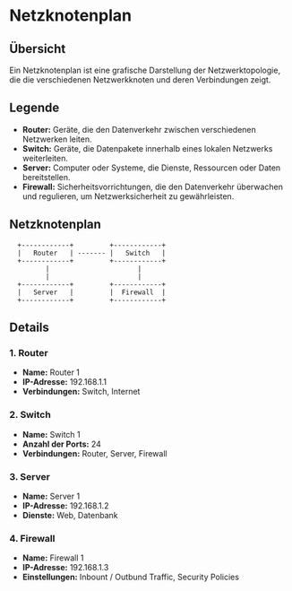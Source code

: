 # Netzknotenplan


## Übersicht
Ein Netzknotenplan ist eine grafische Darstellung der Netzwerktopologie, die die verschiedenen Netzwerkknoten und deren Verbindungen zeigt.

## Legende
- **Router:** Geräte, die den Datenverkehr zwischen verschiedenen Netzwerken leiten.
- **Switch:** Geräte, die Datenpakete innerhalb eines lokalen Netzwerks weiterleiten.
- **Server:** Computer oder Systeme, die Dienste, Ressourcen oder Daten bereitstellen.
- **Firewall:** Sicherheitsvorrichtungen, die den Datenverkehr überwachen und regulieren, um Netzwerksicherheit zu gewährleisten.

## Netzknotenplan

```plaintext
  +------------+         +------------+
  |   Router   | ------- |   Switch   |
  +------------+         +------------+
         |                      |
         |                      |
  +------------+         +------------+
  |   Server   |         |  Firewall  |
  +------------+         +------------+
  ```

## Details

### 1. **Router**
- **Name:** Router 1
- **IP-Adresse:** 192.168.1.1
- **Verbindungen:** Switch, Internet


### 2. **Switch**
- **Name:** Switch 1
- **Anzahl der Ports:**  24
- **Verbindungen:** Router, Server, Firewall


### 3. **Server**
- **Name:** Server 1
- **IP-Adresse:** 192.168.1.2
- **Dienste:** Web, Datenbank


### 4. **Firewall**
- **Name:** Firewall 1
- **IP-Adresse:** 192.168.1.3
- **Einstellungen:** Inbount / Outbund Traffic, Security Policies